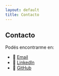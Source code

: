 ```yaml
---
layout: default
title: Contacto
---
```


## Contacto

Podés encontrarme en:

- 📧 [Email](mailto:yamisonder@gmail.com)
- 💼 [LinkedIn](https://www.linkedin.com/in/yamila-sonder)
- 🐙 [GitHub](https://github.com/ysonder)

